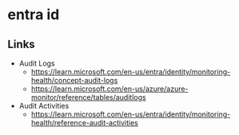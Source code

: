 # entra id

## Links
- Audit Logs
  - https://learn.microsoft.com/en-us/entra/identity/monitoring-health/concept-audit-logs
  - https://learn.microsoft.com/en-us/azure/azure-monitor/reference/tables/auditlogs
- Audit Activities
  - https://learn.microsoft.com/en-us/entra/identity/monitoring-health/reference-audit-activities
